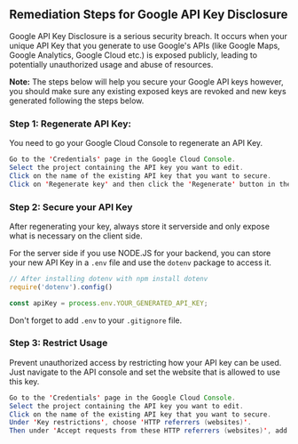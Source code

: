 

## Remediation Steps for Google API Key Disclosure

Google API Key Disclosure is a serious security breach. It occurs when your unique API Key that you generate to use Google's APIs (like Google Maps, Google Analytics, Google Cloud etc.) is exposed publicly, leading to potentially unauthorized usage and abuse of resources.

**Note:** The steps below will help you secure your Google API keys however, you should make sure any existing exposed keys are revoked and new keys generated following the steps below.

### Step 1: Regenerate API Key:

You need to go your Google Cloud Console to regenerate an API Key.

```java
Go to the 'Credentials' page in the Google Cloud Console.
Select the project containing the API key you want to edit.
Click on the name of the existing API key that you want to secure.
Click on 'Regenerate key' and then click the 'Regenerate' button in the panel that appears.
```

### Step 2: Secure your API Key

After regenerating your key, always store it serverside and only expose what is necessary on the client side. 

For the server side if you use NODE.JS for your backend, you can store your new API Key in a `.env` file and use the `dotenv` package to access it. 

```javascript
// After installing dotenv with npm install dotenv
require('dotenv').config()

const apiKey = process.env.YOUR_GENERATED_API_KEY;
```

Don't forget to add `.env` to your `.gitignore` file.

### Step 3: Restrict Usage

Prevent unauthorized access by restricting how your API key can be used. Just navigate to the API console and set the website that is allowed to use this key.

```java
Go to the 'Credentials' page in the Google Cloud Console.
Select the project containing the API key you want to edit.
Click on the name of the existing API key that you want to secure.
Under 'Key restrictions', choose 'HTTP referrers (websites)'.
Then under 'Accept requests from these HTTP referrers (websites)', add the websites that you want to restrict your API to.
```